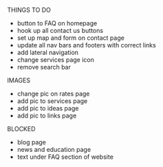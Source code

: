 THINGS TO DO
- button to FAQ on homepage
- hook up all contact us buttons
- set up map and form on contact page
- update all nav bars and footers with correct links
- add lateral navigation
- change services page icon
- remove search bar

IMAGES
- change pic on rates page
- add pic to services page
- add pic to ideas page
- add pic to links page

BLOCKED
- blog page
- news and education page
- text under FAQ section of website
